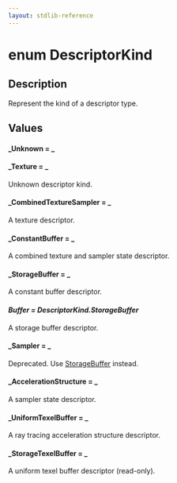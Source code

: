 ```yaml
---
layout: stdlib-reference
---
```


# enum DescriptorKind

## Description

Represent the kind of a descriptor type.


## Values 

####  <a id="decl-Unknown"></a>_Unknown = _
####  <a id="decl-Texture"></a>_Texture = _
Unknown descriptor kind.

####  <a id="decl-CombinedTextureSampler"></a>_CombinedTextureSampler = _
A texture descriptor.

####  <a id="decl-ConstantBuffer"></a>_ConstantBuffer = _
A combined texture and sampler state descriptor.

####  <a id="decl-StorageBuffer"></a>_StorageBuffer = _
A constant buffer descriptor.

####  <a id="decl-Buffer"></a>_Buffer = DescriptorKind\.StorageBuffer_
A storage buffer descriptor.

####  <a id="decl-Sampler"></a>_Sampler = _
Deprecated. Use <span class='code'><a href="index.html#decl-StorageBuffer" class="code_var">StorageBuffer</a></span> instead.

####  <a id="decl-AccelerationStructure"></a>_AccelerationStructure = _
A sampler state descriptor.

####  <a id="decl-UniformTexelBuffer"></a>_UniformTexelBuffer = _
A ray tracing acceleration structure descriptor.

####  <a id="decl-StorageTexelBuffer"></a>_StorageTexelBuffer = _
A uniform texel buffer descriptor (read-only).

